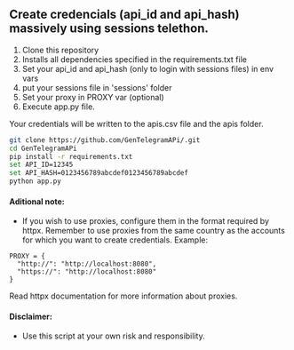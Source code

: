 ## Create credencials (api_id and api_hash) massively using sessions telethon.

1. Clone this repository
2. Installs all dependencies specified in the requirements.txt file
3. Set your api_id and api_hash (only to login with sessions files) in env vars
4. put your sessions file in 'sessions' folder
5. Set your proxy in PROXY var (optional)
6. Execute app.py file.

Your credentials will be written to the apis.csv file and the apis folder.

```bash
git clone https://github.com/GenTelegramAPi/.git
cd GenTelegramAPi
pip install -r requirements.txt
set API_ID=12345
set API_HASH=0123456789abcdef0123456789abcdef
python app.py
```

#### Aditional note:
- If you wish to use proxies, configure them in the format required by httpx. Remember to use proxies from the same country as the accounts for which you want to create credentials.
Example:
```
PROXY = {
  "http://": "http://localhost:8080",
  "https://": "http://localhost:8080"
}
```
Read httpx documentation for more information about proxies.

#### Disclaimer:
- Use this script at your own risk and responsibility.
